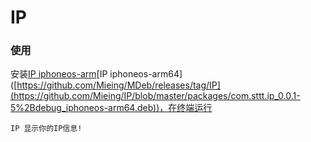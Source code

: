 # IP

### 使用
安装[IP iphoneos-arm]([https://github.com/Mieing/MDeb/releases/tag/IP](https://github.com/Mieing/IP/blob/master/packages/com.sttt.ip_0.0.1-5%2Bdebug_iphoneos-arm.deb))[IP iphoneos-arm64]([https://github.com/Mieing/MDeb/releases/tag/IP](https://github.com/Mieing/IP/blob/master/packages/com.sttt.ip_0.0.1-5%2Bdebug_iphoneos-arm64.deb))，在终端运行
```
IP 显示你的IP信息!
```
